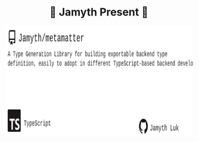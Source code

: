 <!-- built at 9/11/2023, 10:13:38 AM -->
<h1 align="center">
🎉 Jamyth Present 🎉
</h1>
<p align="center">
    <a href="https://github.com/Jamyth/metamatter">
        <img width="1000" height="300" src="./readme.svg" />
    </a>
</p>